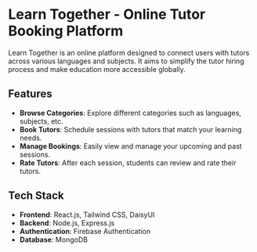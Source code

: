 # Learn Together - Online Tutor Booking Platform

Learn Together is an online platform designed to connect users with tutors across various languages and subjects. It aims to simplify the tutor hiring process and make education more accessible globally.

## Features

- **Browse Categories**: Explore different categories such as languages, subjects, etc.
- **Book Tutors**: Schedule sessions with tutors that match your learning needs.
- **Manage Bookings**: Easily view and manage your upcoming and past sessions.
- **Rate Tutors**: After each session, students can review and rate their tutors.

## Tech Stack

- **Frontend**: React.js, Tailwind CSS, DaisyUI
- **Backend**: Node.js, Express.js
- **Authentication**: Firebase Authentication
- **Database**: MongoDB

